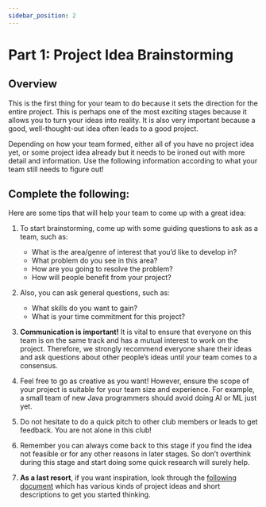 ```yaml
---
sidebar_position: 2
---
```


# Part 1: Project Idea Brainstorming

## Overview
This is the first thing for your team to do because it sets the direction for the entire project.  This is perhaps one of the most exciting stages because it allows you to turn your ideas into reality. It is also very important because a good, well-thought-out idea often leads to a good project.

Depending on how your team formed, either all of you have no project idea yet, or some project idea already but it needs to be ironed out with more detail and information. Use the following information according to what your team still needs to figure out!

## Complete the following:

Here are some tips that will help your team to come up with a great idea:
1. To start brainstorming, come up with some guiding questions to ask as a team, such as:
    - What is the area/genre of interest that you’d like to develop in?
    - What problem do you see in this area?
    - How are you going to resolve the problem?
    - How will people benefit from your project?

2. Also, you can ask general questions, such as:
    - What skills do you want to gain?
    - What is your time commitment for this project?

3. **Communication is important!** It is vital to ensure that everyone on this team is on the same track and has a mutual interest to work on the project. Therefore, we strongly recommend everyone share their ideas and ask questions about other people’s ideas until your team comes to a consensus.

4. Feel free to go as creative as you want! However, ensure the scope of your project is suitable for your team size and experience. For example, a small team of new Java programmers should avoid doing AI or ML just yet.

5. Do not hesitate to do a  quick pitch to other club members or leads to get feedback. You are not alone in this club!

6. Remember you can always come back to this stage if you find the idea not feasible or for any other reasons in later stages. So don’t overthink during this stage and start doing some quick research will surely help.

7. **As a last resort**, if you want inspiration, look through the [following document](https://docs.google.com/document/d/1kVQcfqrhnvXBo7T0UzKJojynL0bS6csJtYVYePaxlcw/edit?usp=sharing) which has various kinds of project ideas and short descriptions to get you started thinking.
